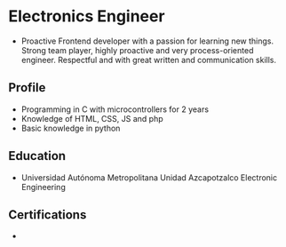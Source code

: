 <h1>Electronics Engineer</h1>

<ul>
<li><p>Proactive Frontend developer with a passion for learning new things. Strong team player, highly proactive and very process-oriented engineer. Respectful and with great written and communication skills.</p></li>
  
</ul>
<h2>Profile</h2>
<ul>
<li>Programming in C with microcontrollers for 2 years</li>
<li>Knowledge of HTML, CSS, JS and php</li>
<li>Basic knowledge in python</li>
</ul>

<h2>Education</h2>
<ul>
<li>Universidad Autónoma Metropolitana Unidad Azcapotzalco Electronic Engineering</li>
</ul>

<h2>Certifications</h2>
<ul>
<li></li>
</ul>




<!--
**josafath597/josafath597** is a ✨ _special_ ✨ repository because its `README.md` (this file) appears on your GitHub profile.

Here are some ideas to get you started:

- 🔭 I’m currently working on ...
- 🌱 I’m currently learning ...
- 👯 I’m looking to collaborate on ...
- 🤔 I’m looking for help with ...
- 💬 Ask me about ...
- 📫 How to reach me: ...
- 😄 Pronouns: ...
- ⚡ Fun fact: ...
-->
